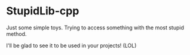 # StupidLib-cpp

Just some simple toys. Trying to access something with the most stupid method.

I'll be glad to see it to be used in your projects! (LOL)
